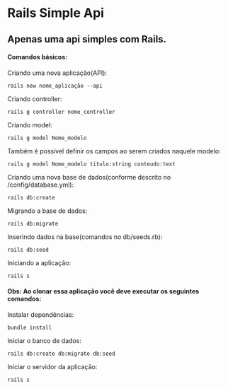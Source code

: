 # Rails Simple Api

## Apenas uma api simples com Rails.

 #### Comandos básicos:

Criando uma nova aplicação(API):

    rails new nome_aplicação --api

Criando controller: 

    rails g controller nome_controller

Criando model:

    rails g model Nome_modelo

Também é possível definir os campos ao serem criados naquele modelo:

    rails g model Nome_modelo titulo:string conteudo:text

Criando uma nova base de dados(conforme descrito no /config/database.yml):

    rails db:create

Migrando a base de dados:

    rails db:migrate

Inserindo dados na base(comandos no db/seeds.rb):

    rails db:seed

Iniciando a aplicação:

    rails s
    
#### Obs: Ao clonar essa aplicação você deve executar os seguintes comandos:

Instalar dependências:
    
    bundle install
    
Iniciar o banco de dados:

    rails db:create db:migrate db:seed

Iniciar o servidor da aplicação:
 
    rails s








